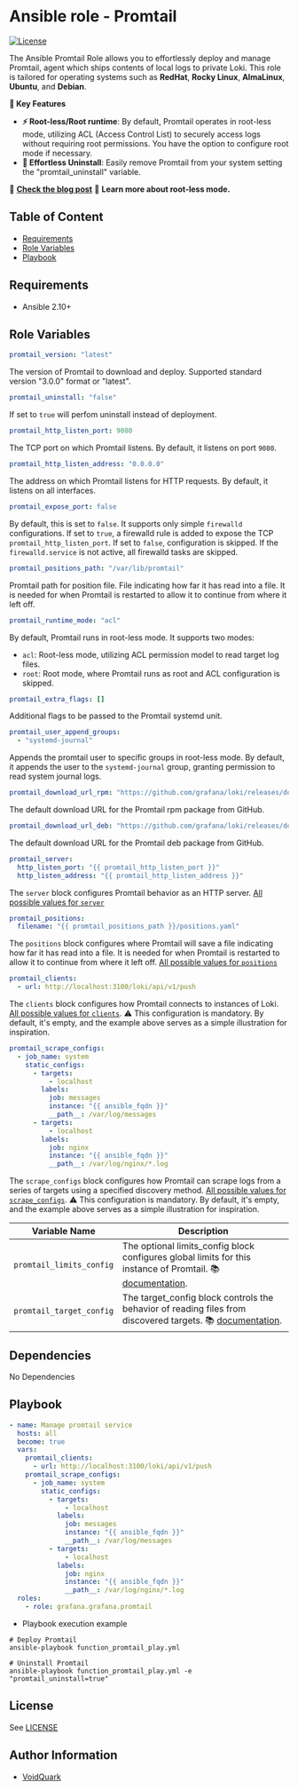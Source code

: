 # Ansible role - Promtail

[![License](https://img.shields.io/github/license/grafana/grafana-ansible-collection)](LICENSE)

The Ansible Promtail Role allows you to effortlessly deploy and manage Promtail, agent which ships contents of local logs to private Loki.
This role is tailored for operating systems such as **RedHat**, **Rocky Linux**, **AlmaLinux**, **Ubuntu**, and **Debian**.

**🔑 Key Features**
- **⚡ Root-less/Root runtime**: By default, Promtail operates in root-less mode, utilizing ACL (Access Control List) to securely access logs without requiring root permissions. You have the option to configure root mode if necessary.
- **🧹 Effortless Uninstall**: Easily remove Promtail from your system setting the "promtail_uninstall" variable.

📢 **[Check the blog post](https://voidquark.com/blog/rootless-promtail-with-ansible/)** 📝 **Learn more about root-less mode.**

## Table of Content

- [Requirements](#requirements)
- [Role Variables](#role-variables)
- [Playbook](#playbook)

## Requirements

- Ansible 2.10+

## Role Variables

```yaml
promtail_version: "latest"
```
The version of Promtail to download and deploy. Supported standard version "3.0.0" format or "latest".

```yaml
promtail_uninstall: "false"
```

If set to `true` will perfom uninstall instead of deployment.

```yaml
promtail_http_listen_port: 9080
```
The TCP port on which Promtail listens. By default, it listens on port `9080`.

```yaml
promtail_http_listen_address: "0.0.0.0"
```
The address on which Promtail listens for HTTP requests. By default, it listens on all interfaces.

```yaml
promtail_expose_port: false
```
By default, this is set to `false`. It supports only simple `firewalld` configurations. If set to `true`, a firewalld rule is added to expose the TCP `promtail_http_listen_port`. If set to `false`, configuration is skipped. If the `firewalld.service` is not active, all firewalld tasks are skipped.

```yaml
promtail_positions_path: "/var/lib/promtail"
```
Promtail path for position file. File indicating how far it has read into a file. It is needed for when Promtail is restarted to allow it to continue from where it left off.

```yaml
promtail_runtime_mode: "acl"
```
By default, Promtail runs in root-less mode. It supports two modes:
- `acl`: Root-less mode, utilizing ACL permission model to read target log files.
- `root`: Root mode, where Promtail runs as root and ACL configuration is skipped.

```yaml
promtail_extra_flags: []
```
Additional flags to be passed to the Promtail systemd unit.

```yaml
promtail_user_append_groups:
  - "systemd-journal"
```
Appends the promtail user to specific groups in root-less mode. By default, it appends the user to the `systemd-journal` group, granting permission to read system journal logs.

```yaml
promtail_download_url_rpm: "https://github.com/grafana/loki/releases/download/v{{ promtail_version }}/promtail-{{ promtail_version }}.{{ __promtail_arch }}.rpm"
```
The default download URL for the Promtail rpm package from GitHub.

```yaml
promtail_download_url_deb: "https://github.com/grafana/loki/releases/download/v{{ promtail_version }}/promtail_{{ promtail_version }}_{{ __promtail_arch }}.deb"
```
The default download URL for the Promtail deb package from GitHub.

```yaml
promtail_server:
  http_listen_port: "{{ promtail_http_listen_port }}"
  http_listen_address: "{{ promtail_http_listen_address }}"
```
The `server` block configures Promtail behavior as an HTTP server. [All possible values for `server`](https://grafana.com/docs/loki/latest/clients/promtail/configuration/#server)

```yaml
promtail_positions:
  filename: "{{ promtail_positions_path }}/positions.yaml"
```
The `positions` block configures where Promtail will save a file indicating how far it has read into a file. It is needed for when Promtail is restarted to allow it to continue from where it left off. [All possible values for `positions`](https://grafana.com/docs/loki/latest/clients/promtail/configuration/#positions)

```yaml
promtail_clients:
  - url: http://localhost:3100/loki/api/v1/push
```
The `clients` block configures how Promtail connects to instances of Loki. [All possible values for `clients`](https://grafana.com/docs/loki/latest/clients/promtail/configuration/#clients). ⚠️ This configuration is mandatory. By default, it's empty, and the example above serves as a simple illustration for inspiration.

```yaml
promtail_scrape_configs:
  - job_name: system
    static_configs:
      - targets:
          - localhost
        labels:
          job: messages
          instance: "{{ ansible_fqdn }}"
          __path__: /var/log/messages
      - targets:
          - localhost
        labels:
          job: nginx
          instance: "{{ ansible_fqdn }}"
          __path__: /var/log/nginx/*.log
```
The `scrape_configs` block configures how Promtail can scrape logs from a series of targets using a specified discovery method. [All possible values for `scrape_configs`](https://grafana.com/docs/loki/latest/clients/promtail/configuration/#scrape_configs). ⚠️ This configuration is mandatory. By default, it's empty, and the example above serves as a simple illustration for inspiration.

| Variable Name | Description
| ----------- | ----------- |
| `promtail_limits_config` | The optional limits_config block configures global limits for this instance of Promtail. 📚 [documentation](https://grafana.com/docs/loki/latest/clients/promtail/configuration/#limits_config).
| `promtail_target_config` | The target_config block controls the behavior of reading files from discovered targets. 📚 [documentation](https://grafana.com/docs/loki/latest/clients/promtail/configuration/#target_config).

## Dependencies

No Dependencies

## Playbook

```yaml
- name: Manage promtail service
  hosts: all
  become: true
  vars:
    promtail_clients:
      - url: http://localhost:3100/loki/api/v1/push
    promtail_scrape_configs:
      - job_name: system
        static_configs:
          - targets:
              - localhost
            labels:
              job: messages
              instance: "{{ ansible_fqdn }}"
              __path__: /var/log/messages
          - targets:
              - localhost
            labels:
              job: nginx
              instance: "{{ ansible_fqdn }}"
              __path__: /var/log/nginx/*.log
  roles:
    - role: grafana.grafana.promtail
```

- Playbook execution example
```shell
# Deploy Promtail
ansible-playbook function_promtail_play.yml

# Uninstall Promtail
ansible-playbook function_promtail_play.yml -e "promtail_uninstall=true"
```

## License

See [LICENSE](https://github.com/grafana/grafana-ansible-collection/blob/main/LICENSE)

## Author Information

-   [VoidQuark](https://github.com/voidquark)
